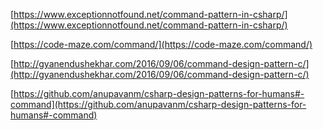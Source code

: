 [https://www.exceptionnotfound.net/command-pattern-in-csharp/](https://www.exceptionnotfound.net/command-pattern-in-csharp/)

[https://code-maze.com/command/](https://code-maze.com/command/)

[http://gyanendushekhar.com/2016/09/06/command-design-pattern-c/](http://gyanendushekhar.com/2016/09/06/command-design-pattern-c/)

[https://github.com/anupavanm/csharp-design-patterns-for-humans#-command](https://github.com/anupavanm/csharp-design-patterns-for-humans#-command)